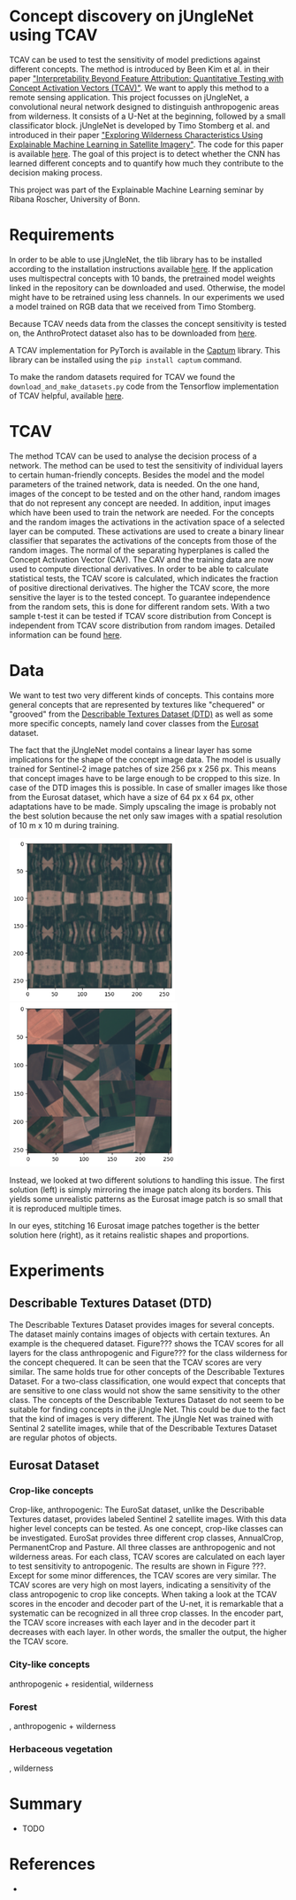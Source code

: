 # Concept discovery on jUngleNet using TCAV
TCAV can be used to test the sensitivity of model predictions against different concepts. The method is introduced by Been Kim et al. in their paper ["Interpretability Beyond Feature Attribution: Quantitative Testing with Concept Activation Vectors (TCAV)"](https://arxiv.org/abs/1711.11279). We want to apply this method to a remote sensing application. This project focusses on jUngleNet, a convolutional neural network designed to distinguish anthropogenic areas from wilderness. It consists of a U-Net at the beginning, followed by a small classificator block. jUngleNet is developed by Timo Stomberg et al. and introduced in their paper ["Exploring Wilderness Characteristics Using Explainable Machine Learning in Satellite Imagery"](https://arxiv.org/abs/2203.00379). The code for this paper is available [here](https://gitlab.jsc.fz-juelich.de/kiste/asos). 
The goal of this project is to detect whether the CNN has learned different concepts and to quantify how much they contribute to the decision making process.

This project was part of the Explainable Machine Learning seminar by Ribana Roscher, University of Bonn.

# Requirements
In order to be able to use jUngleNet, the tlib library has to be installed according to the installation instructions available [here](https://gitlab.jsc.fz-juelich.de/kiste/asos). If the application uses multispectral concepts with 10 bands, the pretrained model weights linked in the repository can be downloaded and used. Otherwise, the model might have to be retrained using less channels. In our experiments we used a model trained on RGB data that we received from Timo Stomberg.

Because TCAV needs data from the classes the concept sensitivity is tested on, the AnthroProtect dataset also has to be downloaded from [here](http://rs.ipb.uni-bonn.de/data/anthroprotect).

A TCAV implementation for PyTorch is available in the [Captum](https://github.com/pytorch/captum) library. This library can be installed using the `pip install captum` command.

To make the random datasets required for TCAV we found the `download_and_make_datasets.py` code from the Tensorflow implementation of TCAV helpful, available [here](https://github.com/tensorflow/tcav/tree/master/tcav/tcav_examples/image_models/imagenet).


# TCAV
The method TCAV can be used to analyse the decision process of a network. The method can be used to test the sensitivity of individual layers to certain human-friendly concepts. Besides the model and the model parameters of the trained network, data is needed. On the one hand, images of the concept to be tested and on the other hand, random images that do not represent any concept are needed. In addition, input images which have been used to train the network are needed. For the concepts and the random images the activations in the activation space of a selected layer can be computed. These activations are used to create a binary linear classifier that separates the activations of the concepts from those of the random images. The normal of the separating hyperplanes is called the Concept Activation Vector (CAV). The CAV and the training data are now used to compute directional derivatives. In order to be able to calculate statistical tests, the TCAV score is calculated, which indicates the fraction of positive directional derivatives. The higher the TCAV score, the more sensitive the layer is to the tested concept. To guarantee independence from the random sets, this is done for different random sets. With a two sample t-test it can be tested if TCAV score distribution from Concept is independent from TCAV score distribution from random images. Detailed information can be found [here](https://arxiv.org/abs/1711.11279).

# Data
We want to test two very different kinds of concepts. This contains more general concepts that are represented by textures like "chequered" or "grooved" from the [Describable Textures Dataset (DTD)](https://www.robots.ox.ac.uk/~vgg/data/dtd/) as well as some more specific concepts, namely land cover classes from the [Eurosat](https://github.com/phelber/EuroSAT#) dataset.

The fact that the jUngleNet model contains a linear layer has some implications for the shape of the concept image data. The model is usually trained for Sentinel-2 image patches of size 256 px x 256 px. This means that concept images have to be large enough to be cropped to this size. In case of the DTD images this is possible.
In case of smaller images like those from the Eurosat dataset, which have a size of 64 px x 64 px, other adaptations have to be made. Simply upscaling the image is probably not the best solution because the net only saw images with a spatial resolution of 10 m x 10 m during training.
<p float="left">
  <img src="./readme/mirrored.png" width="300" />
  <img src="./readme/stitched.png" width="304" /> 
</p>
Instead, we looked at two different solutions to handling this issue. The first solution (left) is simply mirroring the image patch along its borders. This yields some unrealistic patterns as the Eurosat image patch is so small that it is reproduced multiple times. 

In our eyes, stitching 16 Eurosat image patches together is the better solution here (right), as it retains realistic shapes and proportions.

# Experiments
## Describable Textures Dataset (DTD)
The Describable Textures Dataset provides images for several concepts. The dataset mainly contains images of objects with certain textures. An example is the chequered dataset. Figure??? shows the TCAV scores for all layers for the class anthropogenic and Figure???  for the class wilderness for the concept chequered. It can be seen that the TCAV scores are very similar. The same holds true for other concepts of the Describable Textures Dataset. For a two-class classification, one would expect that concepts that are sensitive to one class would not show the same sensitivity to the other class. The concepts of the Describable Textures Dataset do not seem to be suitable for finding concepts in the jUngle Net. This could be due to the fact that the kind of images is very different. The jUngle Net was trained with Sentinal 2 satellite images, while that of the Describable Textures Dataset are regular photos of objects.
## Eurosat Dataset
### Crop-like concepts
Crop-like, anthropogenic: The EuroSat dataset, unlike the Describable Textures dataset, provides labeled Sentinel 2 satellite images. With this data higher level concepts can be tested. As one concept, crop-like classes can be investigated. EuroSat provides three different crop classes, AnnualCrop, PermanentCrop and Pasture. All three classes are anthropogenic and not wilderness areas. For each class, TCAV scores are calculated on each layer to test sensitivity to antropogenic. The results are shown in Figure ???. Except for some minor differences, the TCAV scores are very similar. The TCAV scores are very high on most layers, indicating a sensitivity of the class antropogenic to crop like concepts. When taking a look at the TCAV scores in the encoder and decoder part of the U-net, it is remarkable that a systematic can be recognized in all three crop classes. In the encoder part, the TCAV score increases with each layer and in the decoder part it decreases with each layer. In other words, the smaller the output, the higher the TCAV score.
### City-like concepts
anthropogenic + residential, wilderness
### Forest
, anthropogenic + wilderness
### Herbaceous vegetation
, wilderness

# Summary
* TODO

# References
* 
